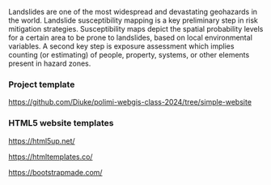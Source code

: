  Landslides are one of the most widespread and devastating geohazards in the world. Landslide susceptibility mapping is a key preliminary step in risk mitigation strategies. Susceptibility maps depict the spatial probability levels for a certain area to be prone to landslides, based on local environmental variables. A second key step is exposure assessment which implies counting (or estimating) of people, property, systems, or other elements present in hazard zones.

 ### Project template
 https://github.com/Diuke/polimi-webgis-class-2024/tree/simple-website

 ### HTML5 website templates
 https://html5up.net/
 
 https://htmltemplates.co/
 
 https://bootstrapmade.com/
